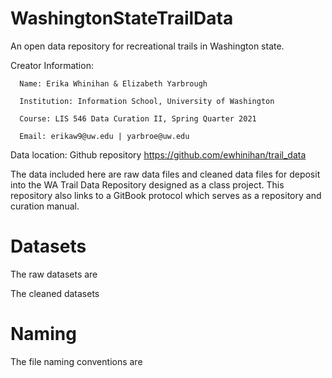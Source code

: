 # WashingtonStateTrailData
An open data repository for recreational trails in Washington state. 

Creator Information:

      Name: Erika Whinihan & Elizabeth Yarbrough
      
      Institution: Information School, University of Washington
      
      Course: LIS 546 Data Curation II, Spring Quarter 2021
      
      Email: erikaw9@uw.edu | yarbroe@uw.edu
      
Data location: Github repository https://github.com/ewhinihan/trail_data

The data included here are raw data files and cleaned data files for deposit into the WA Trail Data Repository designed as a class project. This repository also links to a GitBook protocol which serves as a repository and curation manual.

# Datasets
The raw datasets are

The cleaned datasets

# Naming
The file naming conventions are
